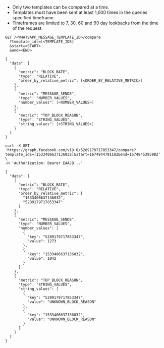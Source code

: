 <div>

-   Only two templates can be compared at a time.
-   Templates must have been sent at least 1,000 times in the queries
    specified timeframe.
-   Timeframes are limited to 7, 30, 60 and 90 day lookbacks from the
    time of the request.

``` {._5s-8 .prettyprint .lang-http}
GET /<WHATSAPP_MESSAGE_TEMPLATE_ID>/compare
  ?template_ids=[<TEMPLATE_IDS]
  &start=<START>
  &end=<END>
```

``` {._5s-8 .prettyprint .lang-json}
{
  "data": [
    {
      "metric": "BLOCK_RATE",
      "type": "RELATIVE",
      "order_by_relative_metric": [<ORDER_BY_RELATIVE_METRIC>]
    },
    {
      "metric": "MESSAGE_SENDS",
      "type": "NUMBER_VALUES",
      "number_values": [<NUMBER_VALUES>]
    },
    {
      "metric": "TOP_BLOCK_REASON",
      "type": "STRING_VALUES",
      "string_values": [<STRING_VALUES>]
    }
  ]
}
```

``` {._5s-8 .prettyprint .lang-curl}
curl -X GET 'https://graph.facebook.com/v19.0/5289179717853347/compare?template_ids=[1533406637136032]&start=1674844791182&end=1674845395982' \
-H 'Authorization: Bearer EAAJB...'
```

``` {._5s-8 .prettyprint .lang-json}
{
  "data": [
    {
      "metric": "BLOCK_RATE",
      "type": "RELATIVE",
      "order_by_relative_metric": [
        "1533406637136032",
        "5289179717853347"
      ]
    },
    {
      "metric": "MESSAGE_SENDS",
      "type": "NUMBER_VALUES",
      "number_values": [
        {
          "key": "5289179717853347",
          "value": 1273
        },
        {
          "key": "1533406637136032",
          "value": 1042
        }
      ]
    },
    {
      "metric": "TOP_BLOCK_REASON",
      "type": "STRING_VALUES",
      "string_values": [
        {
          "key": "5289179717853347",
          "value": "UNKNOWN_BLOCK_REASON"
        },
        {
          "key": "1533406637136032",
          "value": "UNKNOWN_BLOCK_REASON"
        }
      ]
    }
  ]
}
```

</div>
